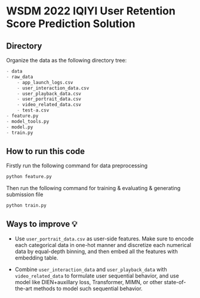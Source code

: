 # WSDM 2022 IQIYI User Retention Score Prediction Solution

## Directory

Organize the data as the following directory tree:
```py
- data
- raw_data
    - app_launch_logs.csv
    - user_interaction_data.csv
    - user_playback_data.csv
    - user_portrait_data.csv
    - video_related_data.csv
    - test-a.csv
- feature.py
- model_tools.py
- model.py
- train.py
```

## How to run this code
Firstly run the following command for data preprocessing
```sh
python feature.py
```

Then run the following command for training & evaluating & generating submission file
```sh
python train.py
```

## Ways to improve 💡

- Use `user_portrait_data.csv` as user-side features. Make sure to encode each categorical data in one-hot manner and discretize each numerical data by equal-depth binning, and then embed all the features with embedding table.

- Combine `user_interaction_data` and `user_playback_data` with `video_related_data` to formulate user sequential behavior, and use model like DIEN+auxillary loss, Transformer, MIMN, or other state-of-the-art methods to model such sequential behavior. 
